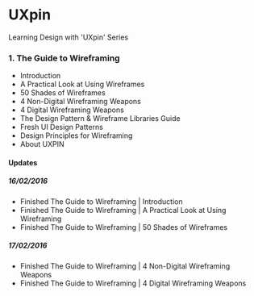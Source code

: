 # UXpin
Learning Design with 'UXpin' Series

### 1. The Guide to Wireframing
- Introduction
- A Practical Look at Using Wireframes
- 50 Shades of Wireframes
- 4 Non-Digital Wireframing Weapons
- 4 Digital Wireframing Weapons
- The Design Pattern & Wireframe Libraries Guide
- Fresh UI Design Patterns
- Design Principles for Wireframing
- About UXPIN

#### Updates
##### 16/02/2016
- Finished The Guide to Wireframing | Introduction
- Finished The Guide to Wireframing | A Practical Look at Using Wireframing
- Finished The Guide to Wireframing | 50 Shades of Wireframes

##### 17/02/2016
- Finished The Guide to Wireframing | 4 Non-Digital Wireframing Weapons
- Finished The Guide to Wireframing | 4 Digital Wireframing Weapons
